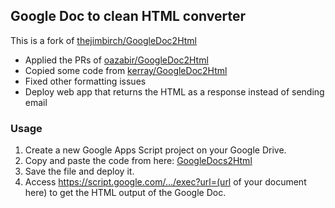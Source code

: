 ## Google Doc to clean HTML converter ##
This is a fork of [thejimbirch/GoogleDoc2Html](https://github.com/thejimbirch/GoogleDoc2Html)
* Applied the PRs of [oazabir/GoogleDoc2Html](https://github.com/oazabir/GoogleDoc2Html)
* Copied some code from [kerray/GoogleDoc2Html](https://github.com/kerray/GoogleDoc2Html)
* Fixed other formatting issues
* Deploy web app that returns the HTML as a response instead of sending email

### Usage
 1. Create a new Google Apps Script project on your Google Drive. 
 2. Copy and paste the code from here: [GoogleDocs2Html][1]
 4. Save the file and deploy it.
 5. Access https://script.google.com/.../exec?url=(url of your document here) to get the HTML output of the Google Doc.

  [1]: https://raw.githubusercontent.com/na-trium-144/GoogleDoc2Html/master/code.js
